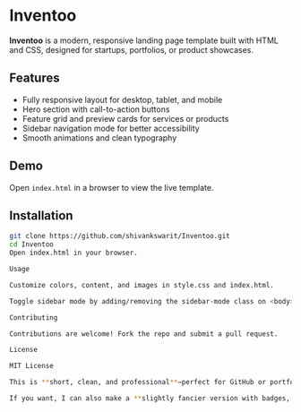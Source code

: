 # Inventoo

**Inventoo** is a modern, responsive landing page template built with HTML and CSS, designed for startups, portfolios, or product showcases.  

## Features
- Fully responsive layout for desktop, tablet, and mobile  
- Hero section with call-to-action buttons  
- Feature grid and preview cards for services or products  
- Sidebar navigation mode for better accessibility  
- Smooth animations and clean typography  

## Demo
Open `index.html` in a browser to view the live template.  

## Installation
```bash
git clone https://github.com/shivankswarit/Inventoo.git
cd Inventoo
Open index.html in your browser.

Usage

Customize colors, content, and images in style.css and index.html.

Toggle sidebar mode by adding/removing the sidebar-mode class on <body>.

Contributing

Contributions are welcome! Fork the repo and submit a pull request.

License

MIT License

This is **short, clean, and professional**—perfect for GitHub or portfolio display.  

If you want, I can also make a **slightly fancier version with badges, screenshots, and links** without making it too long. Do you want that?

